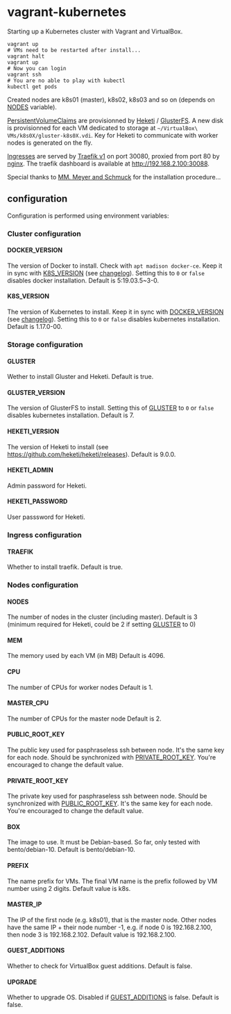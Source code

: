 # vagrant-kubernetes
Starting up a Kubernetes cluster with Vagrant and VirtualBox.

```
vagrant up
# VMs need to be restarted after install...
vagrant halt
vagrant up
# Now you can login
vagrant ssh
# You are no able to play with kubectl
kubectl get pods
```

Created nodes are k8s01 (master), k8s02, k8s03 and so on (depends on [NODES](#nodes) variable).

[PersistentVolumeClaims](https://kubernetes.io/docs/concepts/storage/persistent-volumes/#persistentvolumeclaims) are provisionned by [Heketi](https://github.com/heketi/heketi) / [GlusterFS](https://www.gluster.org/). A new disk is provisionned for each VM dedicated to storage at `~/VirtualBox\ VMs/k8s0X/gluster-k8s0X.vdi`. Key for Heketi to communicate with worker nodes is generated on the fly.

[Ingresses](https://kubernetes.io/docs/concepts/services-networking/ingress/) are served by [Traefik v1](https://docs.traefik.io/v1.7/user-guide/kubernetes/) on port 30080, proxied from port 80 by [nginx](https://nginx.org/). The traefik dashboard is available at http://192.168.2.100:30088.

Special thanks to [MM. Meyer and Schmuck](https://github.com/MeyerHerve/Projet3A-Kubernetes) for the installation procedure...

## configuration

Configuration is performed using environment variables:

### Cluster configuration

#### DOCKER_VERSION
The version of Docker to install. Check with `apt madison docker-ce`. Keep it in sync with [K8S_VERSION](#k8s_version) (see [changelog](https://github.com/kubernetes/kubernetes/blob/master/CHANGELOG-1.17.md)). Setting this to `0` or `false` disables docker installation.
Default is 5:19.03.5~3-0.

#### K8S_VERSION
The version of Kubernetes to install. Keep it in sync with [DOCKER_VERSION](#docker_version) (see [changelog](https://github.com/kubernetes/kubernetes/blob/master/CHANGELOG-1.17.md)). Setting this to `0` or `false` disables kubernetes installation.
Default is 1.17.0-00.

### Storage configuration

#### GLUSTER
Wether to install Gluster and Heketi.
Default is true.

#### GLUSTER_VERSION
The version of GlusterFS to install. Setting this of [GLUSTER](#gluster) to `0` or `false` disables kubernetes installation.
Default is 7.

#### HEKETI_VERSION
The version of Heketi to install (see https://github.com/heketi/heketi/releases).
Default is 9.0.0.

#### HEKETI_ADMIN
Admin password for Heketi.

#### HEKETI_PASSWORD
User passsword for Heketi.

### Ingress configuration

#### TRAEFIK
Whether to install traefik.
Default is true.

### Nodes configuration

#### NODES
The number of nodes in the cluster (including master).
Default is 3 (minimum required for Heketi, could be 2 if setting [GLUSTER](#gluster) to 0)

#### MEM
The memory used by each VM (in MB)
Default is 4096.

#### CPU
The number of CPUs for worker nodes
Default is 1.

#### MASTER_CPU
The number of CPUs for the master node
Default is 2.

#### PUBLIC_ROOT_KEY
The public key used for pasphraseless ssh between node. It's the same key for each node. Should be synchronized with [PRIVATE_ROOT_KEY](#privaterootkey). You're encouraged to change the default value.

#### PRIVATE_ROOT_KEY
The private key used for pasphraseless ssh between node. Should be synchronized with [PUBLIC_ROOT_KEY](#publicrootkey). It's the same key for each node. You're encouraged to change the default value.

#### BOX
The image to use. It must be Debian-based. So far, only tested with bento/debian-10.
Default is bento/debian-10.

#### PREFIX
The name prefix for VMs. The final VM name is the prefix followed by VM number using 2 digits.
Default value is k8s.

#### MASTER_IP
The IP of the first node (e.g. k8s01), that is the master node. Other nodes have the same IP + their node number -1, e.g. if node 0 is 192.168.2.100, then node 3 is 192.168.2.102.
Default value is 192.168.2.100.

#### GUEST_ADDITIONS
Whether to check for VirtualBox guest additions.
Default is false.

#### UPGRADE
Whether to upgrade OS. Disabled if [GUEST_ADDITIONS](#guestadditions) is false.
Default is false.